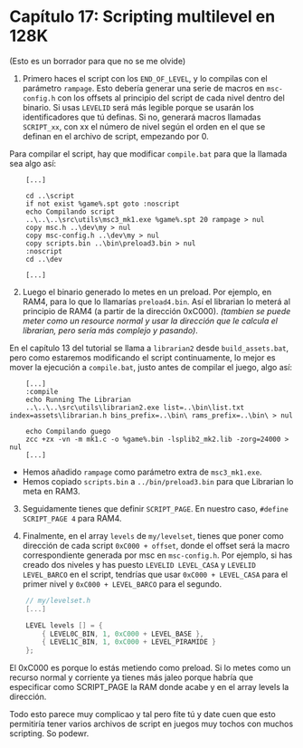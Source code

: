 # Capítulo 17: Scripting multilevel en 128K

(Esto es un borrador para que no se me olvide)

1. Primero haces el script con los `END_OF_LEVEL`, y lo compilas con el parámetro `rampage`. Esto debería generar una serie de macros en `msc-config.h` con los offsets al principio del script de cada nivel dentro del binario. Si usas `LEVELID` será más legible porque se usarán los identificadores que tú definas. Si no, generará macros llamadas `SCRIPT_xx`, con xx el número de nivel según el orden en el que se definan en el archivo de script, empezando por 0.

Para compilar el script, hay que modificar `compile.bat` para que la llamada sea algo así:

```
    [...]

    cd ..\script
    if not exist %game%.spt goto :noscript
    echo Compilando script
    ..\..\..\src\utils\msc3_mk1.exe %game%.spt 20 rampage > nul
    copy msc.h ..\dev\my > nul
    copy msc-config.h ..\dev\my > nul
    copy scripts.bin ..\bin\preload3.bin > nul
    :noscript
    cd ..\dev

    [...]
```

2. Luego el binario generado lo metes en un preload. Por ejemplo, en RAM4, para lo que lo llamarías `preload4.bin`. Así el librarian lo meterá al principio de RAM4 (a partir de la dirección 0xC000). *(tambien se puede meter como un resource normal y usar la dirección que le calcula el librarian, pero sería más complejo y pasando)*.

En el capítulo 13 del tutorial se llama a `librarian2` desde `build_assets.bat`, pero como estaremos modificando el script continuamente, lo mejor es mover la ejecución a `compile.bat`, justo antes de compilar el juego, algo así:

```
    [...]
    :compile
    echo Running The Librarian
    ..\..\..\src\utils\librarian2.exe list=..\bin\list.txt index=assets\librarian.h bins_prefix=..\bin\ rams_prefix=..\bin\ > nul

    echo Compilando guego
    zcc +zx -vn -m mk1.c -o %game%.bin -lsplib2_mk2.lib -zorg=24000 > nul
    [...]
```

* Hemos añadido `rampage` como parámetro extra de `msc3_mk1.exe`.
* Hemos copiado `scripts.bin` a `../bin/preload3.bin` para que Librarian lo meta en RAM3.

3. Seguidamente tienes que definir `SCRIPT_PAGE`. En nuestro caso, `#define SCRIPT_PAGE 4` para RAM4.

4. Finalmente, en el array `levels` de `my/levelset`, tienes que poner como dirección de cada script `0xC000 + offset`, donde el offset será la macro correspondiente generada por msc en `msc-config.h`. Por ejemplo, si has creado dos niveles y has puesto `LEVELID LEVEL_CASA` y `LEVELID LEVEL_BARCO` en el script, tendrías que usar `0xC000 + LEVEL_CASA` para el primer nivel y `0xC000 + LEVEL_BARCO` para el segundo.

```c
    // my/levelset.h
    [...]

    LEVEL levels [] = {
        { LEVEL0C_BIN, 1, 0xC000 + LEVEL_BASE },
        { LEVEL1C_BIN, 1, 0xC000 + LEVEL_PIRAMIDE }
    };
```

El 0xC000 es porque lo estás metiendo como preload. Si lo metes como un recurso normal y corriente ya tienes más jaleo porque habría que especificar como SCRIPT_PAGE la RAM donde acabe y en el array levels la dirección.

Todo esto parece muy complicao y tal pero fíte tú y date cuen que esto permitiría tener varios archivos de script en juegos muy tochos con muchos scripting. So podewr.
